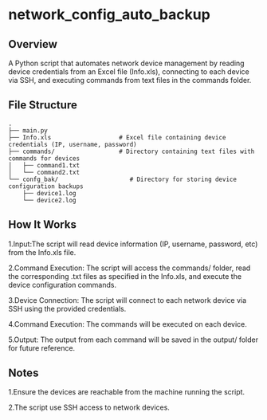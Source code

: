 # network_config_auto_backup

## Overview

  A Python script that automates network device management by reading device credentials from an Excel file (Info.xls), connecting to each device via SSH, and executing commands from text files in the commands folder.
  
## File Structure
    .
    ├── main.py
    ├── Info.xls                   # Excel file containing device credentials (IP, username, password)
    ├── commands/                  # Directory containing text files with commands for devices
    │   ├── command1.txt
    │   └── command2.txt
    └── confg_bak/                    # Directory for storing device configuration backups
        ├── device1.log
        └── device2.log

## How It Works
1.Input:The script will read device information (IP, username, password, etc) from the Info.xls file.

2.Command Execution: The script will access the commands/ folder, read the corresponding .txt files as specified in the Info.xls, and execute the device configuration commands.

3.Device Connection: The script will connect to each network device via SSH using the provided credentials.

4.Command Execution: The commands will be executed on each device.

5.Output: The output from each command will be saved in the output/ folder for future reference.

## Notes 

  1.Ensure the devices are reachable from the machine running the script.

  2.The script use SSH access to network devices.


